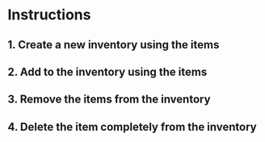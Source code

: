 # Instructions

## 1. Create a new inventory using the items

## 2. Add to the inventory using the items

## 3. Remove the items from the inventory

## 4. Delete the item completely from the inventory
